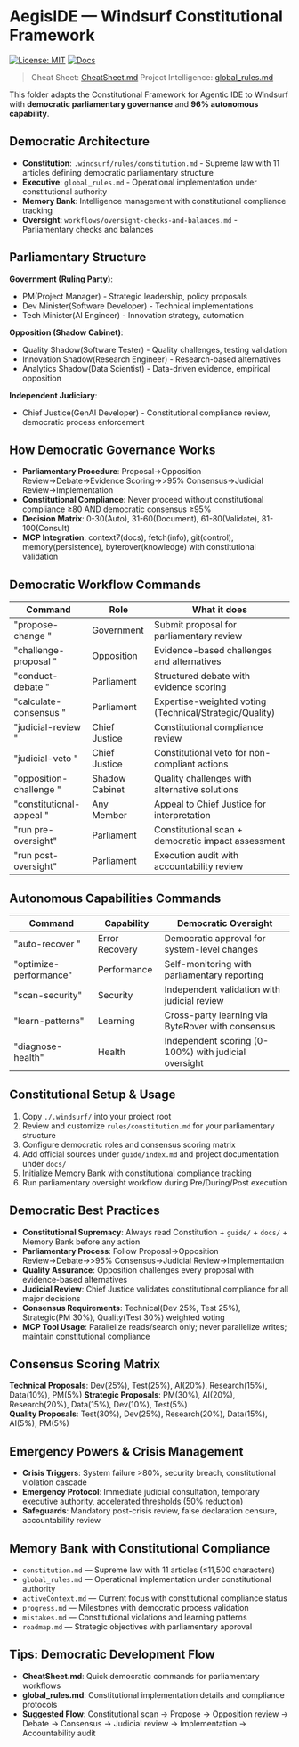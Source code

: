 # AegisIDE — Windsurf Constitutional Framework
 
[![License: MIT](https://img.shields.io/badge/License-MIT-green.svg)](../LICENSE.md) [![Docs](https://img.shields.io/badge/docs-read-blue)](./.windsurf/guide/index.md)
 
> Cheat Sheet: [CheatSheet.md](CheatSheet.md)
> Project Intelligence: [global_rules.md](global_rules.md)

This folder adapts the Constitutional Framework for Agentic IDE to Windsurf with **democratic parliamentary governance** and **96% autonomous capability**.

## Democratic Architecture
- **Constitution**: `.windsurf/rules/constitution.md` - Supreme law with 11 articles defining democratic parliamentary structure
- **Executive**: `global_rules.md` - Operational implementation under constitutional authority  
- **Memory Bank**: Intelligence management with constitutional compliance tracking
- **Oversight**: `workflows/oversight-checks-and-balances.md` - Parliamentary checks and balances

## Parliamentary Structure
**Government (Ruling Party)**:
- PM(Project Manager) - Strategic leadership, policy proposals
- Dev Minister(Software Developer) - Technical implementations  
- Tech Minister(AI Engineer) - Innovation strategy, automation

**Opposition (Shadow Cabinet)**:
- Quality Shadow(Software Tester) - Quality challenges, testing validation
- Innovation Shadow(Research Engineer) - Research-based alternatives
- Analytics Shadow(Data Scientist) - Data-driven evidence, empirical opposition

**Independent Judiciary**:
- Chief Justice(GenAI Developer) - Constitutional compliance review, democratic process enforcement

## How Democratic Governance Works
- **Parliamentary Procedure**: Proposal→Opposition Review→Debate→Evidence Scoring→>95% Consensus→Judicial Review→Implementation
- **Constitutional Compliance**: Never proceed without constitutional compliance ≥80 AND democratic consensus ≥95%
- **Decision Matrix**: 0-30(Auto), 31-60(Document), 61-80(Validate), 81-100(Consult)
- **MCP Integration**: context7(docs), fetch(info), git(control), memory(persistence), byterover(knowledge) with constitutional validation

## Democratic Workflow Commands
 
| Command | Role | What it does |
|---|---|---|
| "propose-change <proposal>" | Government | Submit proposal for parliamentary review |
| "challenge-proposal <proposal>" | Opposition | Evidence-based challenges and alternatives |
| "conduct-debate <topic>" | Parliament | Structured debate with evidence scoring |
| "calculate-consensus <proposal>" | Parliament | Expertise-weighted voting (Technical/Strategic/Quality) |
| "judicial-review <decision>" | Chief Justice | Constitutional compliance review |
| "judicial-veto <action>" | Chief Justice | Constitutional veto for non-compliant actions |
| "opposition-challenge <action>" | Shadow Cabinet | Quality challenges with alternative solutions |
| "constitutional-appeal <issue>" | Any Member | Appeal to Chief Justice for interpretation |
| "run pre-oversight" | Parliament | Constitutional scan + democratic impact assessment |
| "run post-oversight" | Parliament | Execution audit with accountability review |

## Autonomous Capabilities Commands

| Command | Capability | Democratic Oversight |
|---|---|---|
| "auto-recover <issue>" | Error Recovery | Democratic approval for system-level changes |
| "optimize-performance" | Performance | Self-monitoring with parliamentary reporting |
| "scan-security" | Security | Independent validation with judicial review |
| "learn-patterns" | Learning | Cross-party learning via ByteRover with consensus |
| "diagnose-health" | Health | Independent scoring (0-100%) with judicial oversight |

## Constitutional Setup & Usage
1) Copy `./.windsurf/` into your project root
2) Review and customize `rules/constitution.md` for your parliamentary structure
3) Configure democratic roles and consensus scoring matrix
4) Add official sources under `guide/index.md` and project documentation under `docs/`
5) Initialize Memory Bank with constitutional compliance tracking
6) Run parliamentary oversight workflow during Pre/During/Post execution

## Democratic Best Practices
- **Constitutional Supremacy**: Always read Constitution + `guide/` + `docs/` + Memory Bank before any action
- **Parliamentary Process**: Follow Proposal→Opposition Review→Debate→>95% Consensus→Judicial Review→Implementation
- **Quality Assurance**: Opposition challenges every proposal with evidence-based alternatives
- **Judicial Review**: Chief Justice validates constitutional compliance for all major decisions
- **Consensus Requirements**: Technical(Dev 25%, Test 25%), Strategic(PM 30%), Quality(Test 30%) weighted voting
- **MCP Tool Usage**: Parallelize reads/search only; never parallelize writes; maintain constitutional compliance

## Consensus Scoring Matrix
**Technical Proposals**: Dev(25%), Test(25%), AI(20%), Research(15%), Data(10%), PM(5%)
**Strategic Proposals**: PM(30%), AI(20%), Research(20%), Data(15%), Dev(10%), Test(5%)  
**Quality Proposals**: Test(30%), Dev(25%), Research(20%), Data(15%), AI(5%), PM(5%)

## Emergency Powers & Crisis Management
- **Crisis Triggers**: System failure >80%, security breach, constitutional violation cascade
- **Emergency Protocol**: Immediate judicial consultation, temporary executive authority, accelerated thresholds (50% reduction)
- **Safeguards**: Mandatory post-crisis review, false declaration censure, accountability review

## Memory Bank with Constitutional Compliance
- `constitution.md` — Supreme law with 11 articles (≤11,500 characters)
- `global_rules.md` — Operational implementation under constitutional authority
- `activeContext.md` — Current focus with constitutional compliance status
- `progress.md` — Milestones with democratic process validation
- `mistakes.md` — Constitutional violations and learning patterns
- `roadmap.md` — Strategic objectives with parliamentary approval

## Tips: Democratic Development Flow
- **CheatSheet.md**: Quick democratic commands for parliamentary workflows
- **global_rules.md**: Constitutional implementation details and compliance protocols  
- **Suggested Flow**: Constitutional scan → Propose → Opposition review → Debate → Consensus → Judicial review → Implementation → Accountability audit
